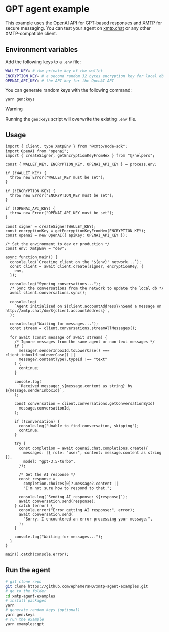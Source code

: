 # GPT agent example

This example uses the [OpenAI](https://openai.com) API for GPT-based responses and [XMTP](https://xmtp.org) for secure messaging. You can test your agent on [xmtp.chat](https://xmtp.chat) or any other XMTP-compatible client.

## Environment variables

Add the following keys to a `.env` file:

```bash
WALLET_KEY= # the private key of the wallet
ENCRYPTION_KEY= # a second random 32 bytes encryption key for local db encryption
OPENAI_API_KEY= # the API key for the OpenAI API
```

You can generate random keys with the following command:

```bash
yarn gen:keys
```

> [!WARNING]
> Running the `gen:keys` script will overwrite the existing `.env` file.

## Usage

```tsx
import { Client, type XmtpEnv } from "@xmtp/node-sdk";
import OpenAI from "openai";
import { createSigner, getEncryptionKeyFromHex } from "@/helpers";

const { WALLET_KEY, ENCRYPTION_KEY, OPENAI_API_KEY } = process.env;

if (!WALLET_KEY) {
  throw new Error("WALLET_KEY must be set");
}

if (!ENCRYPTION_KEY) {
  throw new Error("ENCRYPTION_KEY must be set");
}

if (!OPENAI_API_KEY) {
  throw new Error("OPENAI_API_KEY must be set");
}

const signer = createSigner(WALLET_KEY);
const encryptionKey = getEncryptionKeyFromHex(ENCRYPTION_KEY);
const openai = new OpenAI({ apiKey: OPENAI_API_KEY });

/* Set the environment to dev or production */
const env: XmtpEnv = "dev";

async function main() {
  console.log(`Creating client on the '${env}' network...`);
  const client = await Client.create(signer, encryptionKey, {
    env,
  });

  console.log("Syncing conversations...");
  /* Sync the conversations from the network to update the local db */
  await client.conversations.sync();

  console.log(
    `Agent initialized on ${client.accountAddress}\nSend a message on http://xmtp.chat/dm/${client.accountAddress}`,
  );

  console.log("Waiting for messages...");
  const stream = client.conversations.streamAllMessages();

  for await (const message of await stream) {
    /* Ignore messages from the same agent or non-text messages */
    if (
      message?.senderInboxId.toLowerCase() === client.inboxId.toLowerCase() ||
      message?.contentType?.typeId !== "text"
    ) {
      continue;
    }

    console.log(
      `Received message: ${message.content as string} by ${message.senderInboxId}`,
    );

    const conversation = client.conversations.getConversationById(
      message.conversationId,
    );

    if (!conversation) {
      console.log("Unable to find conversation, skipping");
      continue;
    }

    try {
      const completion = await openai.chat.completions.create({
        messages: [{ role: "user", content: message.content as string }],
        model: "gpt-3.5-turbo",
      });

      /* Get the AI response */
      const response =
        completion.choices[0]?.message?.content ||
        "I'm not sure how to respond to that.";

      console.log(`Sending AI response: ${response}`);
      await conversation.send(response);
    } catch (error) {
      console.error("Error getting AI response:", error);
      await conversation.send(
        "Sorry, I encountered an error processing your message.",
      );
    }

    console.log("Waiting for messages...");
  }
}

main().catch(console.error);
```

## Run the agent

```bash
# git clone repo
git clone https://github.com/ephemeraHQ/xmtp-agent-examples.git
# go to the folder
cd xmtp-agent-examples
# install packages
yarn
# generate random keys (optional)
yarn gen:keys
# run the example
yarn examples:gpt
```
